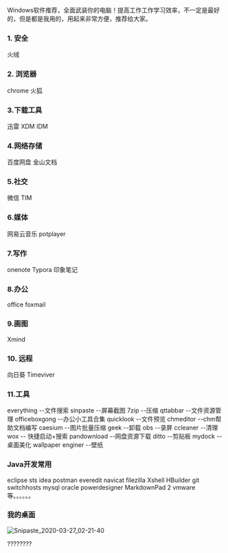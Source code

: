 Windows软件推荐，全面武装你的电脑！提高工作工作学习效率，不一定是最好的，但是都是我用的，用起来非常方便，推荐给大家。
### 1. 安全
   火绒
### 2. 浏览器
   chrome
   火狐
### 3.下载工具
   迅雷
   XDM
   IDM
### 4.网络存储
   百度网盘
   金山文档
### 5.社交
   微信
   TIM
### 6.媒体
   网易云音乐
   potplayer
### 7.写作
   onenote
   Typora
   印象笔记
### 8.办公
   office
   foxmail
### 9.画图
   Xmind
### 10. 远程
  向日葵
  Timeviver
### 11.工具
  everything --文件搜索
  sinpaste  --屏幕截图
  7zip  --压缩
  qttabbar  --文件资源管理
  officeboxgong  --办公小工具合集
  quicklook  --文件预览
  chmeditor --chm帮助文档编写
  caesium  --图片批量压缩
  geek  --卸载
  obs  --录屏
  ccleaner  --清理
  wox  -- 快捷启动+搜索
  pandownload  --网盘资源下载
  ditto  --剪贴板
  mydock  --桌面美化
  wallpaper enginer  --壁纸

### Java开发常用
   eclipse
   sts
   idea
   postman
   everedit
   navicat
   filezilla
   Xshell
   HBuilder
   git
   switchhosts
   mysql 
   oracle
   powerdesigner
   MarkdownPad 2
   vmware
   等。。。。。。
### 我的桌面
![Snipaste_2020-03-27_02-21-40](http://www.zhangpeng.fun/upload/2020/3/Snipaste_2020-03-27_02-21-40-fdff0aa862484eef8ae028177afcd42c.png)

????????